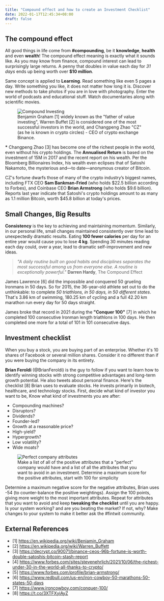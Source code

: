 ```yaml
---
title: "Compound effect and how to create an Investment Checklist"
date: 2022-01-17T12:45:34+08:00
draft: false
---
```


## The compound effect
All good things in life come from __#compounding__, be it __knowledge__, __health__ and even __wealth__! The compound effect meaning is exactly what it sounds like. As you may know from finance, compound interest can lead to surprisingly large returns. A penny that doubles in value each day for *31 days* ends up being worth over __$10 million__.

Same concept is applied to __Learning__. Read something like even 5 pages a day. Write something you like, it does not matter how long it is. Discover new methods to take photos if you are in love with photography. Enter the world of podcasts and educational stuff. Watch documentaries along with scientific movies.

<figure>
  <img src="../images/compound-investing.png" alt="Compound Investing">
  <figcaption>Benjamin Graham [1] widely known as the "father of value investing", Warren Buffet [2] is considered one of the most successful investors in the world, and Changpeng Zhao "CZ" (as he is known in crypto circles) - CEO of crypto exchange Binance.</figcaption>
</figure>

__*__ Changpeng Zhao [3] has become one of the richest people in the world, even without his crypto holdings. The **Annualised Return** is based on the investment of 15M in 2017 and the recent report on his wealth. Per the Bloomberg Billionaires Index, his wealth even eclipses that of Satoshi Nakamoto, the mysterious and—to date—anonymous creator of Bitcoin. 

CZ's fortune dwarfs those of many of the crypto industry’s biggest names, including FTX CEO __Sam Bankman-Fried__ (who holds $22.5 billion according to Forbes), and Coinbase CEO __Brian Armstrong__ (who holds $9.6 billion). Reports last year indicate that Satoshi's crypto holdings amount to as many as 1.1 million Bitcoin, worth $45.8 billion at today's prices.

## Small Changes, Big Results

__Consistency__ is the key to achieving and maintaining momentum. Similarly, in our personal life, small changes maintained consistently over time lead to unexpectedly dramatic results. Eating __100 fewer calories__ per day for an entire year would cause you to lose __4 kg__. Spending 30 minutes reading each day could, over a year, lead to dramatic self-improvement and new ideas. 

> *"A daily routine built on good habits and disciplines separates the most successful among us from everyone else. A routine is exceptionally powerful."* __Darren Hardy__, The Compound Effect

James Lawrence [6] did the impossible and conquered 50 grueling Ironmans in 50 days. So for 2015, the 36-year-old athlete set out to do the unthinkable: to complete *50 triathlons, in 50 days, in 50 different states*. That's 3.86 km of swimming, 180.25 km of cycling and a full 42.20 km marathon run every day for 50 days straight. 

James broke that record in 2021 during the __"Conquer 100"__ [7] in which he completed 100 consecutive Ironman length triathlons in 100 days. He then completed one more for a total of 101 in 101 consecutive days.

## Investment checklist

When you buy a stock, you are buying part of an enterprise. Whether it's 10 shares of Facebook or several million shares. Consider it no different than if you were buying the company in its entirety.

__Brian Feroldi__ (@BrianFeroldi) is the guy to follow if you want to learn how to identify winning stocks with strong competitive advantages and long-term growth potential. He also tweets about personal finance. Here's the checklist [8] Brian uses to evaluate stocks. He invests primarily in biotech, healthcare, and technology stocks. First, decide what kind of investor you want to be, Know what kind of investments you are after:
- Compounding machines?
- Disruptors?
- Dividends?
- Founder-led?
- Growth at a reasonable price?
- High-yield?
- Hypergrowth?
- Low volatility?
- Wide moats?

<figure>
  <img src="../images/how-to-create-an-investment-checklist.png" alt="Perfect company attributes">
  <figcaption>Make a list of all of the positive attributes that a "perfect" company would have and a list of all the attributes that you want to avoid in an investment. Determine a maximum score for the positive attributes, start with 100 for simplicity</figcaption>
</figure>

Determine a maximum negative score for the negative attributes, Brian uses -54 (to counter-balance the positive weightings). Assign the 100 points, giving more weight to the most important attributes. Repeat for attributes that you want to avoid and keep __tweaking the checklist__ until you are happy. Is your system working? and are you beating the market?  If not, why? Make changes to your system to make it better ask the #fintwit community.

## External References
- [1] https://en.wikipedia.org/wiki/Benjamin_Graham
- [2] https://en.wikipedia.org/wiki/Warren_Buffett
- [3] https://decrypt.co/90071/binance-ceos-96b-fortune-is-worth-double-satoshis-bitcoin-stash-report
- [4] https://www.forbes.com/sites/stevenehrlich/2021/10/06/the-richest-under-30-in-the-world-all-thanks-to-crypto/
- [5] https://www.forbes.com/profile/brian-armstrong/
- [6] https://www.redbull.com/us-en/iron-cowboy-50-marathons-50-states-50-days
- [7] https://www.ironcowboy.com/conquer-100/
- [8] https://t.co/3XTFXyiAyZ